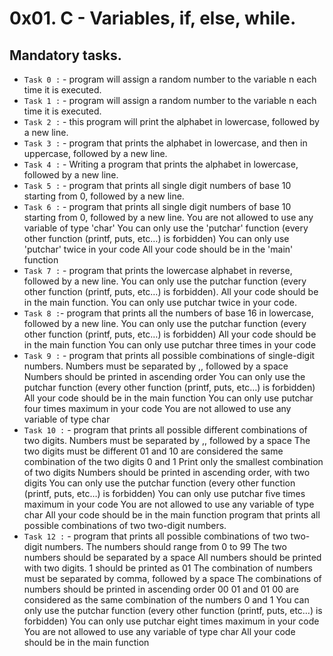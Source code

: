 # 0x01. C - Variables, if, else, while.

## Mandatory tasks.

* `Task 0 :` - program will assign a random number to the variable n each time it is executed.
* `Task 1 :` - program will assign a random number to the variable n each time it is executed.
* `Task 2 :` - this program will print the alphabet in lowercase, followed by a new line.
* `Task 3 :` - program that prints the alphabet in lowercase, and then in uppercase, followed by a new line.
* `Task 4 :` - Writing a program that prints the alphabet in lowercase, followed by a new line.
* `Task 5 :` - program that prints all single digit numbers of base 10 starting from 0, followed by a new line.
* `Task 6 :` - program that prints all single digit numbers of base 10 starting from 0, followed by a new line.
You are not allowed to use any variable of type 'char'
You can only use the 'putchar' function (every other function (printf, puts, etc…) is forbidden)
You can only use 'putchar' twice in your code
All your code should be in the 'main' function
* `Task 7 :` - program that prints the lowercase alphabet in reverse, followed by a new line.
You can only use the putchar function (every other function (printf, puts, etc…) is forbidden).
All your code should be in the main function.
You can only use putchar twice in your code.
* `Task 8 :`- program that prints all the numbers of base 16 in lowercase, followed by a new line.
You can only use the putchar function (every other function (printf, puts, etc…) is forbidden)
All your code should be in the main function
You can only use putchar three times in your code
* `Task 9 :` - program that prints all possible combinations of single-digit numbers.
Numbers must be separated by ,, followed by a space
Numbers should be printed in ascending order
You can only use the putchar function (every other function (printf, puts, etc…) is forbidden)
All your code should be in the main function
You can only use putchar four times maximum in your code
You are not allowed to use any variable of type char
* `Task 10 :` - program that prints all possible different combinations of two digits.
Numbers must be separated by ,, followed by a space
The two digits must be different
01 and 10 are considered the same combination of the two digits 0 and 1
Print only the smallest combination of two digits
Numbers should be printed in ascending order, with two digits
You can only use the putchar function (every other function (printf, puts, etc…) is forbidden)
You can only use putchar five times maximum in your code
You are not allowed to use any variable of type char
All your code should be in the main function
 program that prints all possible combinations of two two-digit numbers.
* `Task 12 :` -  program that prints all possible combinations of two two-digit numbers.
The numbers should range from 0 to 99
The two numbers should be separated by a space
All numbers should be printed with two digits. 1 should be printed as 01
The combination of numbers must be separated by comma, followed by a space
The combinations of numbers should be printed in ascending order
00 01 and 01 00 are considered as the same combination of the numbers 0 and 1
You can only use the putchar function (every other function (printf, puts, etc…) is forbidden)
You can only use putchar eight times maximum in your code
You are not allowed to use any variable of type char
All your code should be in the main function

